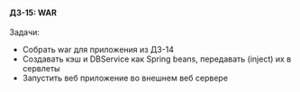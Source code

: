 #### ДЗ-15: WAR

Задачи:
- Собрать war для приложения из ДЗ-14
- Создавать кэш и DBService как Spring beans, передавать (inject) их в сервлеты
- Запустить веб приложение во внешнем веб сервере
